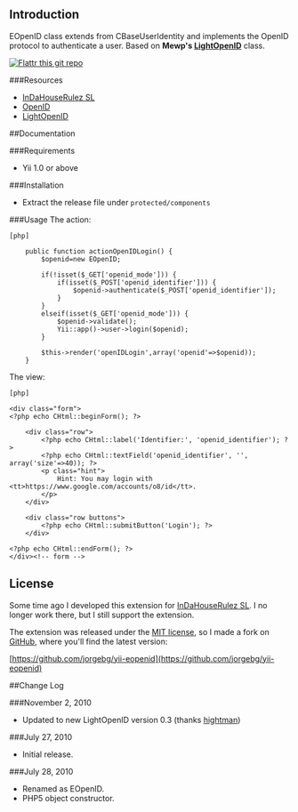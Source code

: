 Introduction
------------
EOpenID class extends from CBaseUserIdentity and implements the OpenID protocol to authenticate a user. Based on **Mewp's [LightOpenID](http://gitorious.org/lightopenid)** class.

[![Flattr this git repo](http://api.flattr.com/button/flattr-badge-large.png)](https://flattr.com/submit/auto?user_id=jorgebg&url=https://github.com/jorgebg/yii-eopenid&title=yii-eopenid&language=en_GB&tags=github&category=software) 

###Resources
* [InDaHouseRulez SL](http://www.indahouserulez.com)
* [OpenID](http://openid.net/)
* [LightOpenID](http://gitorious.org/lightopenid)


##Documentation

###Requirements
* Yii 1.0 or above

###Installation
* Extract the release file under `protected/components`

###Usage
The action:

~~~
[php]

    public function actionOpenIDLogin() {
        $openid=new EOpenID;

        if(!isset($_GET['openid_mode'])) {
            if(isset($_POST['openid_identifier'])) {
                $openid->authenticate($_POST['openid_identifier']);
            }
        }
        elseif(isset($_GET['openid_mode'])) {
            $openid->validate();
            Yii::app()->user->login($openid);
        }

        $this->render('openIDLogin',array('openid'=>$openid));
    }

~~~


The view:

~~~
[php]

<div class="form">
<?php echo CHtml::beginForm(); ?>

	<div class="row">
		<?php echo CHtml::label('Identifier:', 'openid_identifier'); ?>
		<?php echo CHtml::textField('openid_identifier', '', array('size'=>40)); ?>
		<p class="hint">
			Hint: You may login with <tt>https://www.google.com/accounts/o8/id</tt>.
		</p>
	</div>

	<div class="row buttons">
		<?php echo CHtml::submitButton('Login'); ?>
	</div>

<?php echo CHtml::endForm(); ?>
</div><!-- form -->

~~~

License
---------
Some time ago I developed this extension for [InDaHouseRulez SL](http://www.indahouserulez.com). I no longer work there, but I still support the extension.

The extension was released under the [MIT license](http://www.opensource.org/licenses/mit-license.php), so I made a fork on [GitHub](https://github.com), where you'll find the latest version:

[https://github.com/jorgebg/yii-eopenid](https://github.com/jorgebg/yii-eopenid)


##Change Log

###November 2, 2010
* Updated to new LightOpenID version 0.3 (thanks [hightman](http://www.yiiframework.com/forum/index.php?/topic/12727-eopenid-and-lightopenid-03/page__view__findpost__p__62429))

###July 27, 2010
* Initial release.

###July 28, 2010
* Renamed as EOpenID.
* PHP5 object constructor.

